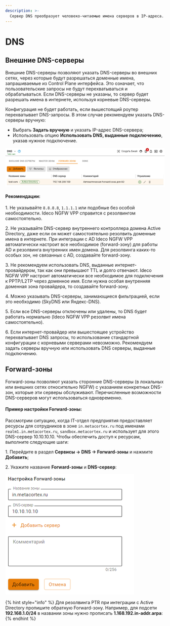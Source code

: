 ```yaml
---
description: >-
  Сервер DNS преобразует человеко-читаемые имена серверов в IP-адреса. Настройка производится в разделе Сервер -> DNS.
---
```


# DNS

## Внешние DNS-серверы

Внешние DNS-серверы позволяют указать DNS-серверы во внешних сетях, через которые будут разрешаться доменные имена, запрашиваемые из Control Plane интерфейса. Это означает, что пользовательские запросы не будут перехватываться и обрабатываться. Если DNS-серверы не указаны, то сервер будет разрешать имена в интернете, используя корневые DNS-серверы.

Конфигурация не будет работать, если вышестоящий роутер перехватывает DNS-запросы. В этом случае рекомендуем указать DNS-серверы вручную:

* Выбрать **Задать вручную** и указать IP-адрес DNS-сервера;
* Использовать опцию **Использовать DNS, выданные подключению**, указав нужное подключение.

![](/.gitbook/assets/dns.png)

#### Рекомендации:

1\. Не указывайте `8.8.8.8`, `1.1.1.1` или подобные без особой необходимости. Ideco NGFW VPP справится с резолвингом самостоятельно.

2\. Не указывайте DNS-сервер внутреннего контроллера домена Active Directory, даже если он может самостоятельно резолвить доменные имена в интернете. При интеграции с AD Ideco NGFW VPP автоматически настроит все необходимое (forward-зону) для работы AD и резолвинга внутренних имен домена. Для резолвинга каких-то особых зон, не связанных с AD, создавайте forward-зону.

3\. Не рекомендуем использовать DNS, выданные интернет-провайдером, так как они превышают TTL и долго отвечают. Ideco NGFW VPP настроит автоматически все необходимое для подключения к PPTP/L2TP через доменное имя. Если нужна особая внутренняя доменная зона провайдера, то создавайте forward-зону.

4\. Можно указывать DNS-серверы, занимающиеся фильтрацией, если это необходимо (SkyDNS или Яндекс-DNS).

5\. Если все DNS-серверы отключены или удалены, то DNS будет работать нормально (Ideco NGFW VPP резолвит имена самостоятельно).

6\. Если интернет-провайдер или вышестоящее устройство перехватывает DNS запросы, то использование стандартной конфигурации с корневыми серверами невозможно. Рекомендуем задать серверы вручную или использовать DNS серверы, выданные подключению.

## Forward-зоны

Forward-зоны позволяют указать сторонние DNS-серверы (в локальных или внешних сетях относительно NGFW) с указанием конкретных DNS-зон, которые эти серверы обслуживают. Перечисленные возможности DNS-серверов могут использоваться одновременно.

#### Пример настройки Forward-зоны:

Рассмотрим ситуацию, когда IT-отдел предприятия предоставляет ресурсы для сотрудников в зоне `in.metacortex.ru` под именами `realm1.in.metacortex.ru`, `sandbox.metacortex.ru` и использует для этого DNS-сервер 10.10.10.10. Чтобы обеспечить доступ к ресурсам, выполните следующие шаги:

1\. Перейдите в раздел **Сервисы -> DNS -> Forward-зоны** и нажмите **Добавить**;

2\. Укажите название **Forward-зоны** и **DNS-сервер**:

![](/.gitbook/assets/dns1.png)

{% hint style="info" %}
Для резолвинга PTR при интеграции с Active Directory пропишите обратную Forward-зону. Например, для подсети **192.168.1.0/24** в названии зоны нужно прописать **1.168.192.in-addr.arpa**:
{% endhint %}